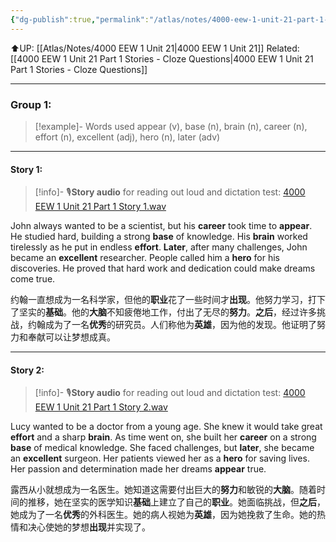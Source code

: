 ```yaml
---
{"dg-publish":true,"permalink":"/atlas/notes/4000-eew-1-unit-21-part-1-stories/"}
---
```


⬆️UP: [[Atlas/Notes/4000 EEW 1 Unit 21\|4000 EEW 1 Unit 21]]
Related: [[4000 EEW 1 Unit 21 Part 1 Stories - Cloze Questions\|4000 EEW 1 Unit 21 Part 1 Stories - Cloze Questions]]

---


### Group 1:

> [!example]- Words used
> appear (v), base (n), brain (n), career (n), effort (n), excellent (adj), hero (n), later (adv)

---

#### Story 1:

> [!info]- 🎙️**Story audio** for reading out loud and dictation test: [4000 EEW 1 Unit 21 Part 1 Story 1.wav]()

John always wanted to be a scientist, but his **career** took time to **appear**. He studied hard, building a strong **base** of knowledge. His **brain** worked tirelessly as he put in endless **effort**. **Later**, after many challenges, John became an **excellent** researcher. People called him a **hero** for his discoveries. He proved that hard work and dedication could make dreams come true.

约翰一直想成为一名科学家，但他的**职业**花了一些时间才**出现**。他努力学习，打下了坚实的**基础**。他的**大脑**不知疲倦地工作，付出了无尽的**努力**。**之后**，经过许多挑战，约翰成为了一名**优秀**的研究员。人们称他为**英雄**，因为他的发现。他证明了努力和奉献可以让梦想成真。

---
#### Story 2:

> [!info]- 🎙️**Story audio** for reading out loud and dictation test: [4000 EEW 1 Unit 21 Part 1 Story 2.wav]()

Lucy wanted to be a doctor from a young age. She knew it would take great **effort** and a sharp **brain**. As time went on, she built her **career** on a strong **base** of medical knowledge. She faced challenges, but **later**, she became an **excellent** surgeon. Her patients viewed her as a **hero** for saving lives. Her passion and determination made her dreams **appear** true.

露西从小就想成为一名医生。她知道这需要付出巨大的**努力**和敏锐的**大脑**。随着时间的推移，她在坚实的医学知识**基础**上建立了自己的**职业**。她面临挑战，但**之后**，她成为了一名**优秀**的外科医生。她的病人视她为**英雄**，因为她挽救了生命。她的热情和决心使她的梦想**出现**并实现了。